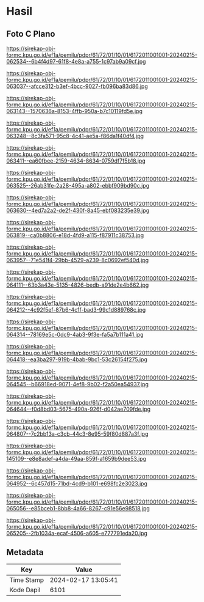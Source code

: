 # Hasil

## Foto C Plano

https://sirekap-obj-formc.kpu.go.id/ef1a/pemilu/pdpr/61/72/01/10/01/6172011001001-20240215-062534--6b4f4d97-61f8-4e8a-a755-1c97ab9a09cf.jpg

https://sirekap-obj-formc.kpu.go.id/ef1a/pemilu/pdpr/61/72/01/10/01/6172011001001-20240215-063037--afcce312-b3ef-4bcc-9027-fb096ba83d86.jpg

https://sirekap-obj-formc.kpu.go.id/ef1a/pemilu/pdpr/61/72/01/10/01/6172011001001-20240215-063143--1570636a-8153-4ffb-950a-b7c10119fd5e.jpg

https://sirekap-obj-formc.kpu.go.id/ef1a/pemilu/pdpr/61/72/01/10/01/6172011001001-20240215-063248--8c3fa571-95c8-4c41-ae5a-f86da1f40df4.jpg

https://sirekap-obj-formc.kpu.go.id/ef1a/pemilu/pdpr/61/72/01/10/01/6172011001001-20240215-063411--ea60fbee-2159-4634-8634-0759df7f5b18.jpg

https://sirekap-obj-formc.kpu.go.id/ef1a/pemilu/pdpr/61/72/01/10/01/6172011001001-20240215-063525--26ab31fe-2a28-495a-a802-ebbf909bd90c.jpg

https://sirekap-obj-formc.kpu.go.id/ef1a/pemilu/pdpr/61/72/01/10/01/6172011001001-20240215-063630--4ed7a2a2-de2f-430f-8a45-ebf083235e39.jpg

https://sirekap-obj-formc.kpu.go.id/ef1a/pemilu/pdpr/61/72/01/10/01/6172011001001-20240215-063819--ca0b8806-e18d-4fd9-a115-f87911c38753.jpg

https://sirekap-obj-formc.kpu.go.id/ef1a/pemilu/pdpr/61/72/01/10/01/6172011001001-20240215-063957--71e541f4-29bb-4529-a239-8c0692ef540d.jpg

https://sirekap-obj-formc.kpu.go.id/ef1a/pemilu/pdpr/61/72/01/10/01/6172011001001-20240215-064111--63b3a43e-5135-4826-bedb-a91de2e4b662.jpg

https://sirekap-obj-formc.kpu.go.id/ef1a/pemilu/pdpr/61/72/01/10/01/6172011001001-20240215-064212--4c92f5ef-87b6-4c1f-bad3-99c1d889768c.jpg

https://sirekap-obj-formc.kpu.go.id/ef1a/pemilu/pdpr/61/72/01/10/01/6172011001001-20240215-064314--78169e5c-0dc9-4ab3-9f3e-fa5a7b111a41.jpg

https://sirekap-obj-formc.kpu.go.id/ef1a/pemilu/pdpr/61/72/01/10/01/6172011001001-20240215-064418--ea3ba297-919b-4bab-9bc1-53c26154f275.jpg

https://sirekap-obj-formc.kpu.go.id/ef1a/pemilu/pdpr/61/72/01/10/01/6172011001001-20240215-064545--b66918ed-9071-4ef8-9b02-f2a50ea54937.jpg

https://sirekap-obj-formc.kpu.go.id/ef1a/pemilu/pdpr/61/72/01/10/01/6172011001001-20240215-064644--f0d8bd03-5675-490a-926f-d042ae709fde.jpg

https://sirekap-obj-formc.kpu.go.id/ef1a/pemilu/pdpr/61/72/01/10/01/6172011001001-20240215-064807--7c2bb13a-c3cb-44c3-8e95-59f80d887a3f.jpg

https://sirekap-obj-formc.kpu.go.id/ef1a/pemilu/pdpr/61/72/01/10/01/6172011001001-20240215-145109--e8e8adef-a4da-49aa-859f-a1659b9dee53.jpg

https://sirekap-obj-formc.kpu.go.id/ef1a/pemilu/pdpr/61/72/01/10/01/6172011001001-20240215-064952--6c457d15-71bd-4cd9-b101-e698fc2e3023.jpg

https://sirekap-obj-formc.kpu.go.id/ef1a/pemilu/pdpr/61/72/01/10/01/6172011001001-20240215-065056--e85bceb1-8bb8-4a66-8267-c91e56e98518.jpg

https://sirekap-obj-formc.kpu.go.id/ef1a/pemilu/pdpr/61/72/01/10/01/6172011001001-20240215-065205--2fb1034a-ecaf-4506-a605-e777791eda20.jpg


## Metadata

| Key        | Value               |
| ---------- | ------------------- |
| Time Stamp | 2024-02-17 13:05:41 |
| Kode Dapil | 6101                |



